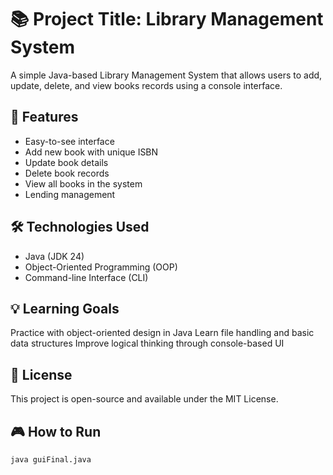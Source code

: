 # 📚 Project Title: Library Management System

A simple Java-based Library Management System that allows users to add, update, delete, and view books records using a console interface.

## 🚀 Features
- Easy-to-see interface
- Add new book with unique ISBN
- Update book details
- Delete book records
- View all books in the system
- Lending management

## 🛠️ Technologies Used
- Java (JDK 24)
- Object-Oriented Programming (OOP)
- Command-line Interface (CLI)
  
## 💡 Learning Goals
Practice with object-oriented design in Java
Learn file handling and basic data structures
Improve logical thinking through console-based UI

## 📄 License
This project is open-source and available under the MIT License.


## 🎮 How to Run
```bash
java guiFinal.java

